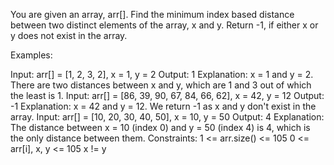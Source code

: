 You are given an array, arr[]. Find the minimum index based distance between two distinct elements of the array, x and y. Return -1, if either x or y does not exist in the array.

Examples:

Input: arr[] = [1, 2, 3, 2], x = 1, y = 2
Output: 1
Explanation: x = 1 and y = 2. There are two distances between x and y, which are 1 and 3 out of which the least is 1.
Input: arr[] = [86, 39, 90, 67, 84, 66, 62], x = 42, y = 12
Output: -1
Explanation: x = 42 and y = 12. We return -1 as x and y don't exist in the array.
Input: arr[] = [10, 20, 30, 40, 50], x = 10, y = 50
Output: 4
Explanation: The distance between x = 10 (index 0) and y = 50 (index 4) is 4, which is the only distance between them.
Constraints:
1 <= arr.size() <= 105
0 <= arr[i], x, y <= 105
x != y

